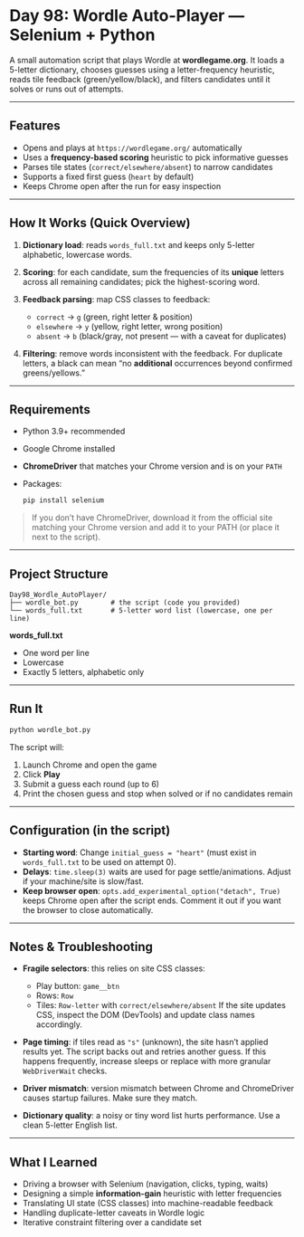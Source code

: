 # Day 98: Wordle Auto-Player — Selenium + Python

A small automation script that plays Wordle at **wordlegame.org**. It loads a 5-letter dictionary, chooses guesses using a letter-frequency heuristic, reads tile feedback (green/yellow/black), and filters candidates until it solves or runs out of attempts.

---

## Features

* Opens and plays at `https://wordlegame.org/` automatically
* Uses a **frequency-based scoring** heuristic to pick informative guesses
* Parses tile states (`correct/elsewhere/absent`) to narrow candidates
* Supports a fixed first guess (`heart` by default)
* Keeps Chrome open after the run for easy inspection

---

## How It Works (Quick Overview)

1. **Dictionary load**: reads `words_full.txt` and keeps only 5-letter alphabetic, lowercase words.
2. **Scoring**: for each candidate, sum the frequencies of its **unique** letters across all remaining candidates; pick the highest-scoring word.
3. **Feedback parsing**: map CSS classes to feedback:

   * `correct` → `g` (green, right letter & position)
   * `elsewhere` → `y` (yellow, right letter, wrong position)
   * `absent` → `b` (black/gray, not present — with a caveat for duplicates)
4. **Filtering**: remove words inconsistent with the feedback. For duplicate letters, a black can mean “no **additional** occurrences beyond confirmed greens/yellows.”

---

## Requirements

* Python 3.9+ recommended
* Google Chrome installed
* **ChromeDriver** that matches your Chrome version and is on your `PATH`
* Packages:

  ```bash
  pip install selenium
  ```

> If you don’t have ChromeDriver, download it from the official site matching your Chrome version and add it to your PATH (or place it next to the script).

---

## Project Structure

```
Day98_Wordle_AutoPlayer/
├── wordle_bot.py        # the script (code you provided)
└── words_full.txt       # 5-letter word list (lowercase, one per line)
```

**words\_full.txt**

* One word per line
* Lowercase
* Exactly 5 letters, alphabetic only

---

## Run It

```bash
python wordle_bot.py
```

The script will:

1. Launch Chrome and open the game
2. Click **Play**
3. Submit a guess each round (up to 6)
4. Print the chosen guess and stop when solved or if no candidates remain

---

## Configuration (in the script)

* **Starting word**:
  Change `initial_guess = "heart"` (must exist in `words_full.txt` to be used on attempt 0).
* **Delays**:
  `time.sleep(3)` waits are used for page settle/animations. Adjust if your machine/site is slow/fast.
* **Keep browser open**:
  `opts.add_experimental_option("detach", True)` keeps Chrome open after the script ends. Comment it out if you want the browser to close automatically.

---

## Notes & Troubleshooting

* **Fragile selectors**: this relies on site CSS classes:

  * Play button: `game__btn`
  * Rows: `Row`
  * Tiles: `Row-letter` with `correct/elsewhere/absent`
    If the site updates CSS, inspect the DOM (DevTools) and update class names accordingly.
* **Page timing**: if tiles read as `"s"` (unknown), the site hasn’t applied results yet. The script backs out and retries another guess. If this happens frequently, increase sleeps or replace with more granular `WebDriverWait` checks.
* **Driver mismatch**: version mismatch between Chrome and ChromeDriver causes startup failures. Make sure they match.
* **Dictionary quality**: a noisy or tiny word list hurts performance. Use a clean 5-letter English list.

---

## What I Learned

* Driving a browser with Selenium (navigation, clicks, typing, waits)
* Designing a simple **information-gain** heuristic with letter frequencies
* Translating UI state (CSS classes) into machine-readable feedback
* Handling duplicate-letter caveats in Wordle logic
* Iterative constraint filtering over a candidate set
